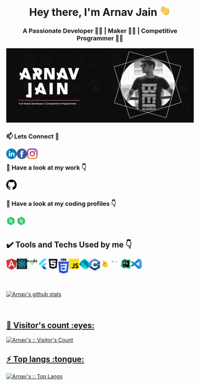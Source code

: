 <!-- ### Hi there 👋 -->
<h1 align="center">Hey there, I'm Arnav Jain <img src="./gif/Hi.gif" width="30px"></h1>
<h3 align="center">A Passionate Developer 👨‍💻 | Maker 🤹‍♂️ | Competitive Programmer 👨‍🎨</h3>
<img src = "./pngs/banner.png" style="max-width:100%;"/>
<h3>📫 Lets Connect 🤝</h3>
<a href="https://www.linkedin.com/in/arnav-jain-555891194/">
  <img align="left" alt="Arnav's Linkdein" width="28px" src="./svgs/linkedin.svg" />
</a>
<a href="https://www.facebook.com/arnav.jain.31337">
  <img align="left" alt="Arnav's Facebook" width="28px" src="./svgs/facebook.svg" />
</a>
<a href="https://www.instagram.com/arnav_17_03/">
  <img align="left" alt="Arnav's Instagram" width="28px" src="./svgs/instagram.svg" />
</a>
<br/>

<h3>🔭 Have a look at my work 👇</h3>
<a href="https://github.com/Arnavjain1703">
  <img alt="Tapish's Github" width="28px" src="./pngs/github.png" />
</a>
<br/>

<h3>🌱 Have a look at my coding profiles 👇</h3>
<a href="https://www.hackerrank.com/arnavjainkht?hr_r=1">
  <img align="left" alt="Arnav's Hackerrank" width="28px" src="./svgs/hackerrank.svg" />
</a>
<a href="https://codeforces.com/profile/Arnavjain1703">
  <img align="left" alt="Tapish's Hackerrank" width="28px" src="./svgs/hackerrank.svg" />
</a>
<br/>
<br/>

<h2> ✔️ Tools and Techs Used by me 👇</h2>
<img align="left" alt="Arnav's Angular" width="28px" src="./svgs/angular.svg" />
<img align="left" alt="Arnav's React" width="28px" src="./svgs/react.svg" />
<img align="left" alt="Arnav's Node" width="28px" src="./pngs/node.png" />
<img align="left" alt="Arnav's Flutter" width="28px" src="./pngs/flutter.png" />
<img align="left" alt="Arnav's HTML" width="28px" src="./svgs/html5.svg" />
<img align="left" alt="Arnav's CSS" width="28px" src="./svgs/CSS.svg" />
<img align="left" alt="Arnav's JS" width="28px" src="./pngs/js.png" />
<img align="left" alt="Arnav's Dart" width="28px" src="./svgs/dart.svg" />
<img align="left" alt="Arnav's C++" width="28px" src="./svgs/c.svg" />
<img align="left" alt="Arnav's Firebase" width="28px" src="./pngs/firebase.png" />
<img align="left" alt="Arnav's MongoDB" width="28px" src="./pngs/mongodb.png" />
<img align="left" alt="Arnav's CSS" width="28px" src="./svgs/clion.svg" />
<img align="left" alt="Arnav's vs" width="28px" src="./svgs/vs.svg" />

<br/>
<br/>
<br/>
<br/>
<br/>

<a href="https://github.com/Arnavjain1703">
 <img align="center" src="https://github-readme-stats.vercel.app/api?username=Arnavjain1703&show_icons=true&theme=gotham&line_height=27" alt="Arnav's github stats"/>
<br/>
<br/>
<br/>

<h2>👯 Visitor's count :eyes:</h2>

<p><img src="https://profile-counter.glitch.me/{Arnavjain1703}/count.svg" alt="Arnav's :: Visitor's Count" /></p>

<h2>⚡ Top langs :tongue:</h2>

<p><img src="https://github-readme-stats.vercel.app/api/top-langs/?username=Arnavjain1703&langs_count=10&theme=tokyonight&layout=compact" alt="Arnav's :: Top Langs" /></p>

